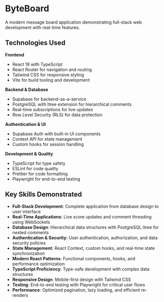 # ByteBoard

A modern message board application demonstrating full-stack web development with real-time features.

## Technologies Used

**Frontend**

- React 18 with TypeScript
- React Router for navigation and routing
- Tailwind CSS for responsive styling
- Vite for build tooling and development

**Backend & Database**

- Supabase for backend-as-a-service
- PostgreSQL with ltree extension for hierarchical comments
- Real-time subscriptions for live updates
- Row Level Security (RLS) for data protection

**Authentication & UI**

- Supabase Auth with built-in UI components
- Context API for state management
- Custom hooks for session handling

**Development & Quality**

- TypeScript for type safety
- ESLint for code quality
- Prettier for code formatting
- Playwright for end-to-end testing

## Key Skills Demonstrated

- **Full-Stack Development**: Complete application from database design to user interface
- **Real-Time Applications**: Live score updates and comment threading using WebSockets
- **Database Design**: Hierarchical data structures with PostgreSQL ltree for nested comments
- **Authentication & Security**: User authentication, authorization, and data security policies
- **State Management**: React Context, custom hooks, and real-time state synchronization
- **Modern React Patterns**: Functional components, hooks, and performance optimization
- **TypeScript Proficiency**: Type-safe development with complex data structures
- **Responsive Design**: Mobile-first design with Tailwind CSS
- **Testing**: End-to-end testing with Playwright for critical user flows
- **Performance**: Optimized pagination, lazy loading, and efficient re-renders
